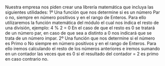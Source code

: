 Nuestra empresa nos piden crear una librería matemática que incluya las siguientes utilidades:
1º Una función que nos determine si es un número Par o no, siempre en número positivos y en el rango de Enteros.
  Para ello utilizaremos la función matemática del módulo el cual nos índica el resto de una división, ejemplo:
   4 % 2 = 0
  En el caso de que el resto es 0 se tratará de un número par, en caso de que sea a distinto a 0 nos indicará que se trata de un número impar.
2º Una función que nos determine si el número es Primo o No siempre en número positivos y en el rango de Enteros.
  Para ello iremos calculando el resto de los números anteriores  e iremos sumando en un contador las veces que es 0 si el resultado del contador = 2 es primo en caso contrario no.

